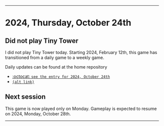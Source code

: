 
***

# 2024, Thursday, October 24th

## Did not play Tiny Tower

<!-- TODO: For each weekly entry, make sure the date is correct. The day of the week should be modified in 4 places !-->

I did not play Tiny Tower today. Starting 2024, February 12th, this game has transitioned from a daily game to a weekly game.

Daily updates can be found at the home repository

- [:octocat: `see the entry for 2024, October 24th`](https://github.com/seanpm2001/SeansLifeArchive_Images_TinyTower/tree/master/tiny%20tower/2024/10_October/24/) 
- [`(alt link)`](/tiny%20tower/2024/10_October/24/)

## Next session

This game is now played only on Monday. Gameplay is expected to resume on 2024, Monday, October 28th.

***
